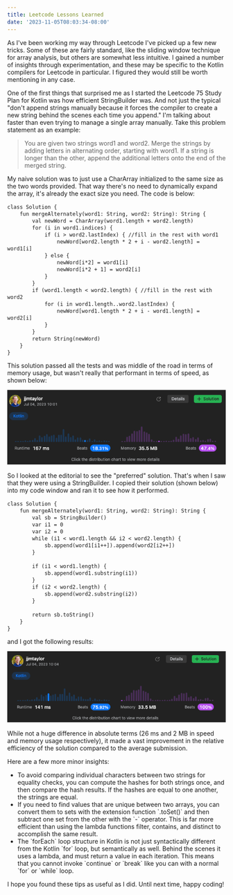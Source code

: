 ```yaml
---
title: Leetcode Lessons Learned
date: '2023-11-05T08:03:34-08:00'
---
```

As I've been working my way through Leetcode I've picked up a few new tricks.  Some of these are fairly standard, like the sliding window technique for array analysis, but others are somewhat less intuitive.  I gained a number of insights through experimentation, and these may be specific to the Kotlin compilers for Leetcode in particular. I figured they would still be worth mentioning in any case.

One of the first things that surprised me as I started the Leetcode 75 Study Plan for Kotlin was how efficient StringBuilder was.  And not just the typical "don't append strings manually because it forces the compiler to create a new string behind the scenes each time you append."  I'm talking about faster than even trying to manage a single array manually.  Take this problem statement as an example:

> You are given two strings word1 and word2. Merge the strings by adding letters in alternating order, starting with word1. If a string is longer than the other, append the additional letters onto the end of the merged string.

My naive solution was to just use a CharArray initialized to the same size as the two words provided.  That way there's no need to dynamically expand the array, it's already the exact size you need. The code is below:

```
class Solution {
    fun mergeAlternately(word1: String, word2: String): String {
        val newWord = CharArray(word1.length + word2.length)
        for (i in word1.indices) {
            if (i > word2.lastIndex) { //fill in the rest with word1
                newWord[word2.length * 2 + i - word2.length] = word1[i]
            } else {
                newWord[i*2] = word1[i]
                newWord[i*2 + 1] = word2[i]
            }
        }
        if (word1.length < word2.length) { //fill in the rest with word2
            for (i in word1.length..word2.lastIndex) {
                newWord[word1.length * 2 + i - word1.length] = word2[i]
            }
        }
        return String(newWord)
    }
}
```

This solution passed all the tests and was middle of the road in terms of memory usage, but wasn't really that performant in terms of speed, as shown below:

![CharArray Performance](/assets/images/chararray.png)

So I looked at the editorial to see the "preferred" solution.  That's when I saw that they were using a StringBuilder.  I copied their solution (shown below) into my code window and ran it to see how it performed.

```
class Solution {
    fun mergeAlternately(word1: String, word2: String): String {
        val sb = StringBuilder()
        var i1 = 0
        var i2 = 0
        while (i1 < word1.length && i2 < word2.length) {
            sb.append(word1[i1++]).append(word2[i2++])
        }

        if (i1 < word1.length) {
            sb.append(word1.substring(i1))
        }
        if (i2 < word2.length) {
            sb.append(word2.substring(i2))
        }

        return sb.toString()
    }
}
```

and I got the following results:

![StringBuilder Performance](/assets/images/stringbuilder.png)

While not a huge difference in absolute terms (26 ms and 2 MB in speed and memory usage respectively), it made a vast improvement in the relative efficiency of the solution compared to the average submission.

Here are a few more minor insights:

* To avoid comparing individual characters between two strings for equality checks, you can compute the hashes for both strings once, and then compare the hash results.  If the hashes are equal to one another, the strings are equal.
* If you need to find values that are unique between two arrays, you can convert them to sets with the extension function \`.toSet()\` and then subtract one set from the other with the \`-\` operator.  This is far more efficient than using the lambda functions filter, contains, and distinct to accomplish the same result. 
* The \`forEach\` loop structure in Kotlin is not just syntactically different from the Kotlin \`for\` loop, but semantically as well.  Behind the scenes it uses a lambda, and must return a value in each iteration.  This means that you cannot invoke \`continue\` or \`break\` like you can with a normal \`for\` or \`while\` loop. 

I hope you found these tips as useful as I did.  Until next time, happy coding!
